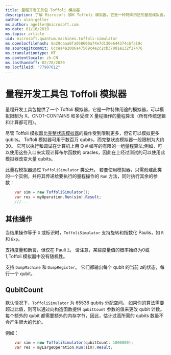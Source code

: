 ```yaml
---
title: 量程开发工具包 Toffoli 模拟器
description: 了解 Microsoft QDK Toffoli 模拟器，它是一种特殊用途的量程模拟器，可与数百万 qubits 一起使用。
author: alan-geller
ms.author: ageller@microsoft.com
ms.date: 01/16/2019
ms.topic: article
uid: microsoft.quantum.machines.toffoli-simulator
ms.openlocfilehash: 8a29caaa0fa058600a74e7d130e644374cbfa19c
ms.sourcegitcommit: 6ccea4a2006a47569c4e2c2cb37001e132f17476
ms.translationtype: MT
ms.contentlocale: zh-CN
ms.lasthandoff: 02/28/2020
ms.locfileid: "77907012"
---
```

# <a name="quantum-development-kit-toffoli-simulator"></a>量程开发工具包 Toffoli 模拟器

量程开发工具包提供了一个 Toffoli 模拟器，它是一种特殊用途的模拟器，可以模拟限制为 X、CNOT-CONTAINS 和多受控 X 量程操作的量程算法（所有传统逻辑和计算都可用）。

尽管 Toffoli 模拟器比[完整状态模拟器](xref:microsoft.quantum.machines.full-state-simulator)的操作受到限制更多，但它可以模拟更多 qubits。
Toffoli 模拟器可用于数百万 qubits，而完整状态模拟器一般限制为大约30。
它可以执行和调试在计算机上用 Q # 编写的有限的一组量程算法;例如，可以使用这些入口来实现计算布尔函数的 oracles，因此在上经过测试的可以使用此模拟器改变大量 qubits。

此量程模拟器通过 `ToffoliSimulator` 类公开。
若要使用模拟器，只需创建此类的一个实例，并将其传递给要执行的量程操作的 `Run` 方法，同时执行其余的参数：

```csharp
    var sim = new ToffoliSimulator();
    var res = myOperation.Run(sim).Result;
    ///...
```

## <a name="other-operations"></a>其他操作

当结果操作等于 `X` 或标识时，`ToffoliSimulator` 支持旋转和指数化 Paulis，如 `R` 和 `Exp`。

支持度量和断言，但仅在 Pauli `Z`。
请注意，某些度量值的概率始终为0或 1;Toffoli 模拟器中没有随机性。

支持 `DumpMachine` 和 `DumpRegister`。
它们都输出每个 qubit 的当前 `Z`的状态，每行一个 qubit。

## <a name="qubitcount"></a>QubitCount

默认情况下，`ToffoliSimulator` 为 65536 qubits 分配空间。
如果你的算法需要超过此值，则可以通过向构造函数提供 `qubitCount` 参数的值来更改 qubit 计数。
每个额外的 qubit 都需要额外的内存字节，因此，估计过高所需的 qubits 数量不会产生很大的代价。

例如：

```csharp
    var sim = new ToffoliSimulator(qubitCount: 1000000);
    var res = myLargeOperation.Run(sim).Result;
```
